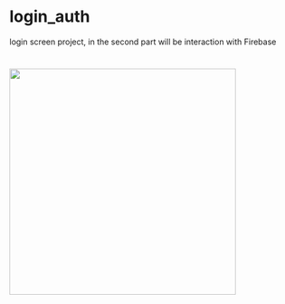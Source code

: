 # login_auth

login screen project, in the second part will be interaction with Firebase

#
<img src="https://schumacherlema.com.br/wp-content/uploads/2023/01/Screenshot_1673550618.png" width="400">
